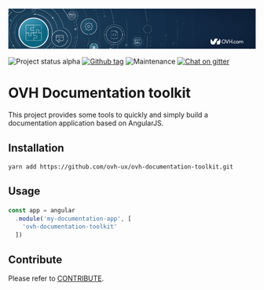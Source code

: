 ![OVH component](githubBanner.png)

![Project status alpha](https://img.shields.io/badge/status-alpha-blue.svg) [![Github tag](https://img.shields.io/github/tag/ovh-ux/ovh-documentation-toolkit.svg)]() ![Maintenance](https://img.shields.io/maintenance/yes/2017.svg) [![Chat on gitter](https://img.shields.io/gitter/room/ovh/ux.svg)](https://gitter.im/ovh/ux)

# OVH Documentation toolkit

This project provides some tools to quickly and simply build a documentation application based on AngularJS.

## Installation

```bash
yarn add https://github.com/ovh-ux/ovh-documentation-toolkit.git
```

## Usage

```javascript
const app = angular
  .module('my-documentation-app', [
    'ovh-documentation-toolkit'
  ])
```

## Contribute

Please refer to [CONTRIBUTE](CONTRIBUTE.md).
